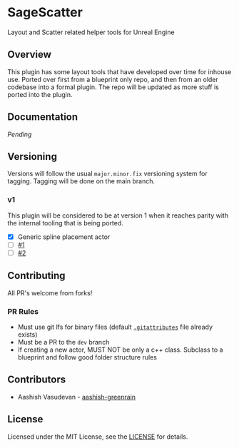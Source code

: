 # SageScatter
Layout and Scatter related helper tools for Unreal Engine

## Overview
This plugin has some layout tools that have developed over time for inhouse use. Ported over first from a blueprint only repo, and then from an older codebase into a formal plugin. The repo will be updated as more stuff is ported into the plugin.

## Documentation
*Pending*

## Versioning
Versions will follow the usual `major.minor.fix` versioning system for tagging. Tagging will be done on the main branch.

### v1
This plugin will be considered to be at version 1 when it reaches parity with the internal tooling that is being ported.

- [x] Generic spline placement actor
- [ ] [#1](../../issues/1)
- [ ] [#2](../../issues/2)

## Contributing
All PR's welcome from forks!
### PR Rules
- Must use git lfs for binary files (default [`.gitattributes`](https://github.com/Green-Rain-Studios/SageScatter/blob/main/.gitattributes) file already exists)
- Must be a PR to the `dev` branch
- If creating a new actor, MUST NOT be only a c++ class. Subclass to a blueprint and follow good folder structure rules

## Contributors
- Aashish Vasudevan - [aashish-greenrain](https://github.com/aashish-greenrain)

## License
Licensed under the MIT License, see the [LICENSE](https://github.com/Green-Rain-Studios/SageScatter/blob/main/LICENSE) for details.
